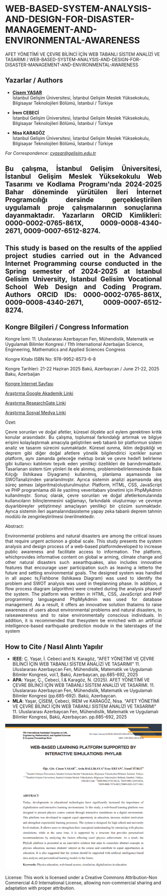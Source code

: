 # WEB-BASED-SYSTEM-ANALYSIS-AND-DESIGN-FOR-DISASTER-MANAGEMENT-AND-ENVIRONMENTAL-AWARENESS

AFET YÖNETİMİ VE ÇEVRE BİLİNCİ İÇİN WEB TABANLI SİSTEM ANALİZİ VE TASARIMI  / WEB-BASED-SYSTEM-ANALYSIS-AND-DESIGN-FOR-DISASTER-MANAGEMENT-AND-ENVIRONMENTAL-AWARENESS

## Yazarlar / Authors

- [**Çisem YAŞAR**](https://scholar.google.com/citations?user=uehmKvoAAAAJ&hl=tr)  
  İstanbul Gelişim Üniversitesi, İstanbul Gelişim Meslek Yüksekokulu, Bilgisayar Teknolojileri Bölümü, İstanbul / Türkiye

- **İrem CEBECİ**  
  İstanbul Gelişim Üniversitesi, İstanbul Gelişim Meslek Yüksekokulu, Bilgisayar Teknolojileri Bölümü, İstanbul / Türkiye

- **Nisa KARAGÖZ**  
  İstanbul Gelişim Üniversitesi, İstanbul Gelişim Meslek Yüksekokulu, Bilgisayar Teknolojileri Bölümü, İstanbul / Türkiye
  
*For Correspondence: cyasar@gelisim.edu.tr*

## <p align="justify">Bu çalışma, İstanbul Gelişim Üniversitesi, İstanbul Gelişim Meslek Yüksekokulu Web Tasarımı ve Kodlama Programı'nda 2024-2025 Bahar döneminde yürütülen İleri İnternet Programcılığı dersinde gerçekleştirilen uygulamalı proje çalışmalarının sonuçlarına dayanmaktadır. Yazarların ORCID Kimlikleri: 0000-0002-0765-861X, 0009-0008-4340-2671, 0009-0007-6512-8274.

## <p align="justify">This study is based on the results of the applied project studies carried out in the Advanced Internet Programming course conducted in the Spring semester of 2024-2025 at Istanbul Gelisim University, Istanbul Gelisim Vocational School Web Design and Coding Program. Authors ORCID IDs: 0000-0002-0765-861X, 0009-0008-4340-2671, 0009-0007-6512-8274.

## Kongre Bilgileri / Congress Information

Kongre İsmi: 11. Uluslararası Azerbaycan Fen, Mühendislik, Matematik ve Uygulamalı  Bilimler Kongresi / 11th International Azerbaijan Science, Engineering, Mathematics and Applied Sciences Congress

Kongre Kitabı ISBN No: 978-9952-8573-6-8

Kongre Tarihleri: 21-22 Haziran 2025 Bakü, Azerbaycan / June 21-22, 2025 Baku, Azerbaijan

[Kongre İnternet Sayfası](https://www.internationalazerbaijancongress.com/)

[Araştırma Google Akademik Linki](https://scholar.google.com/citations?view_op=view_citation&hl=tr&user=uehmKvoAAAAJ&citation_for_view=uehmKvoAAAAJ:kNdYIx-mwKoC)

[Araştırma ResearchGate Linki](https://www.researchgate.net/publication/393160315_WEB-BASED_SYSTEM_ANALYSIS_AND_DESIGN_FOR_DISASTER_MANAGEMENT_AND_ENVIRONMENTAL_AWARENESS_AFET_YONETIMI_VE_CEVRE_BILINCI_ICIN_WEB_TABANLI_SISTEM_ANALIZI_VE_TASARIMI)

[Araştırma Sosyal Medya Linki](https://www.instagram.com/p/DLFJDL8Nuam/?img_index=1)


Özet:
<p align="justify"> Çevre sorunları ve doğal afetler, küresel ölçekte acil eylem gerektiren kritik konular arasındadır. Bu çalışma, toplumsal farkındalığı artırmak ve bilgiye erişimi kolaylaştırmak amacıyla geliştirilen web tabanlı bir platformun sistem analiz ve tasarım sürecini sunmaktadır. Küresel ısınma, iklim değişikliği ve deprem gibi diğer doğal afetlere yönelik bilgilendirici içerikler sunan platform, aynı zamanda geleceğe mektup bırak ve çevre hedefi belirleme gibi kullanıcı katılımını teşvik eden yenilikçi özellikleri de barındırmaktadır. Tasarlanan sistem tüm yönleri ile ele alınmış, probleminbelirlenmesinde Balık Kılçığı (Ishikawa Diyagramı) kullanılmış, planlama aşamasında ise SWOTanalizinden yararlanılmıştır. Ayrıca sistemin analizi aşamasında akış süreç şeması (algoritma)oluşturulmuştur. Platform, HTML, CSS, JavaScript ve PHP programlama dili ile yazılmış veveritabanı yönetimi için PhpMyAdmin kullanılmıştır. Sonuç olarak, çevre sorunları ve doğal afetlerkonularında kullanıcıların bilinçlenmesini sağlamayı, farkındalık oluşturmayı ve çevreye duyarlıbireyler yetiştirmeyi amaçlayan yenilikçi bir çözüm sunmaktadır. Ayrıca sistemin ileri aşamalarındasisteme yapay zeka tabanlı deprem tahmin modülü ile zenginleştirilmesi önerilmektedir.

Abstract:
<p align="justify"> Environmental problems and natural disasters are among the critical issues that require urgent actionon a global scale. This study presents the system analysis and design process of a web-based platformdeveloped to increase public awareness and facilitate access to information. The platform, whichprovides informative content on global w arming, climate change and other natural disasters such asearthquakes, also includes innovative features that encourage user participation such as leaving a letterto the future and setting environmental goals. The designed system was handled in all aspec ts,Fishbone (Ishikawa Diagram) was used to identify the problem and SWOT analysis was used in theplanning phase. In addition, a flow process diagram (algorithm) were created during the analysis phaseof the system. The platform was written in HTML, CSS, JavaScript and PHP programming languageand PhpMyAdmin was used for database management. As a result, it offers an innovative solution thataims to raise awareness of users about environmental problems and natural disasters, to raiseawareness and to raise environmentally conscious individuals. In addition, it is recommended that thesystem be enriched with an artificial intelligence-based earthquake prediction module in the laterstages of the system 
  
## How to Cite / Nasıl Alıntı Yapılır

- **IEEE**: Ç. Yaşar, İ. Cebeci and N. Karagöz, "AFET YÖNETİMİ VE ÇEVRE BİLİNCİ İÇİN WEB TABANLI SİSTEM ANALİZİ VE TASARIMI"  11. Uluslararası Azerbaycan Fen, Mühendislik, Matematik ve Uygulamalı  Bilimler Kongresi, vol.1, Bakü, Azerbaycan, pp.685-692, 2025                               
- **APA**: Yaşar, Ç., Cebeci, İ.& Karagöz, N. (2025).  AFET YÖNETİMİ VE ÇEVRE BİLİNCİ İÇİN WEB TABANLI SİSTEM ANALİZİ VE TASARIMI. 11. Uluslararası Azerbaycan Fen, Mühendislik, Matematik ve Uygulamalı  Bilimler Kongresi (pp.685-692). Bakü, Azerbaycan.                            
- **MLA**: Yaşar, ÇİSEM, Cebeci, İREM ve KARAGÖZ, Nisa.  "AFET YÖNETİMİ VE ÇEVRE BİLİNCİ İÇİN WEB TABANLI SİSTEM ANALİZİ VE TASARIMI"  11. Uluslararası Azerbaycan Fen, Mühendislik, Matematik ve Uygulamalı  Bilimler Kongresi, Bakü, Azerbaycan. pp.685-692, 2025               

![Bildiri Metni](https://github.com/cyasar34/WEB-BASED-LEARNING-PLATFORM-SUPPORTED-BY-INTERACTIVE-SIMULATIONS-PHYLAB/blob/main/phylab_tam_metin.PNG)

License:
This work is licensed under a Creative Commons Attribution-Non Commercial 4.0 International License, allowing non-commercial sharing and adaptation with proper attribution.

